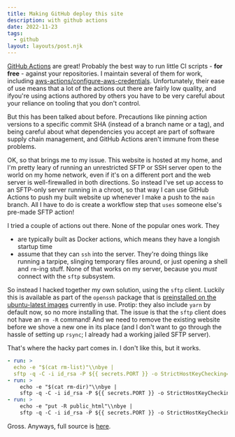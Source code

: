 ```yaml
---
title: Making GitHub deploy this site
description: with github actions
date: 2022-11-23
tags:
  - github
layout: layouts/post.njk
---
```


[GitHub Actions](https://docs.github.com/en/actions) are great! Probably the
best way to run little CI scripts - **for free** - against your repositories. I
maintain several of them for work, including
[aws-actions/configure-aws-credentials](https://github.com/aws-actions/configure-aws-credentials).
Unfortunately, their ease of use means that a lot of the actions out there are
fairly low quality, and ifyou're using actions authored by others you have to be
very careful about your reliance on tooling that you don't control.

But this has been talked about before. Precautions like pinning action versions
to a specific commit SHA (instead of a branch name or a tag), and being careful
about what dependencies you accept are part of software supply chain management,
and GitHub Actions aren't immune from these problems.

OK, so that brings me to my issue. This website is hosted at my home, and I'm
pretty leary of running an unrestricted SFTP or SSH server open to the world on
my home network, even if it's on a different port and the web server is
well-firewalled in both directions. So instead I've set up access to an
SFTP-only server running in a chroot, so that way I can use GitHub Actions to
push my built website up whenever I make a push to the `main` branch. All I have
to do is create a workflow step that `uses` someone else's pre-made SFTP action!

I tried a couple of actions out there. None of the popular ones work. They
* are typically built as Docker actions, which means they have a longish startup
time
* assume that they can `ssh` into the server. They're doing things like running
a tarpipe, slinging temporary files around, or just opening a shell and `rm`-ing
stuff. None of that works on my server, because you *must* connect with the
`sftp` subsystem.

So instead I hacked together my own solution, using the `sftp` client. Luckily
this is available as part of the `openssh` package that is
[preinstalled on the ubuntu-latest images](https://github.com/actions/runner-images/blob/main/images/linux/Ubuntu2204-Readme.md)
currently in use. Protip: they also include `yarn` by default now, so no more
installing that. The issue is that the `sftp` client does not have an `rm -R`
command! And we need to remove the existing website before we shove a new one in
its place (and I don't want to go through the hassle of setting up `rsync`; I
already had a working jailed SFTP server).

That's where the hacky part comes in. I don't like this, but it works.

```yaml
- run: >
  echo -e "$(cat rm-list)"\\nbye |
  sftp -q -C -i id_rsa -P ${{ secrets.PORT }} -o StrictHostKeyChecking=no ${{ secrets.USERNAME }}@${{ secrets.HOST }}
- run: >
    echo -e "$(cat rm-dir)"\\nbye |
    sftp -q -C -i id_rsa -P ${{ secrets.PORT }} -o StrictHostKeyChecking=no ${{ secrets.USERNAME }}@${{ secrets.HOST }}
- run: >
    echo -e "put -R public_html"\\nbye |
    sftp -q -C -i id_rsa -P ${{ secrets.PORT }} -o StrictHostKeyChecking=no ${{ secrets.USERNAME }}@${{ secrets.HOST }}
```

Gross. Anyways, full source is
[here](https://github.com/kellertk/tompkel.net/blob/ee80d885a65bcf6160f5ba4bf95464606e2943b3/.github/workflows/build-and-push.yml).
